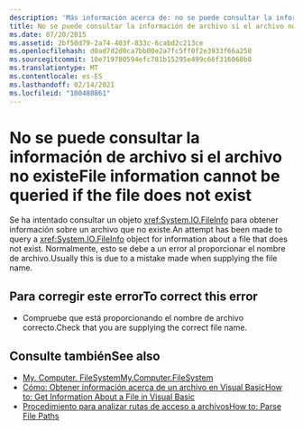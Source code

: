 ```yaml
---
description: 'Más información acerca de: no se puede consultar la información de archivo si el archivo no existe'
title: No se puede consultar la información de archivo si el archivo no existe
ms.date: 07/20/2015
ms.assetid: 2bf50d79-2a74-403f-833c-6cabd2c213ce
ms.openlocfilehash: d0ad7d2d0ca7bb00e2a7fc5ff0f2e3933f66a258
ms.sourcegitcommit: 10e719780594efc781b15295e499c66f316068b8
ms.translationtype: MT
ms.contentlocale: es-ES
ms.lasthandoff: 02/14/2021
ms.locfileid: "100480861"
---
```

# <a name="file-information-cannot-be-queried-if-the-file-does-not-exist"></a><span data-ttu-id="843bc-103">No se puede consultar la información de archivo si el archivo no existe</span><span class="sxs-lookup"><span data-stu-id="843bc-103">File information cannot be queried if the file does not exist</span></span>

<span data-ttu-id="843bc-104">Se ha intentado consultar un objeto <xref:System.IO.FileInfo> para obtener información sobre un archivo que no existe.</span><span class="sxs-lookup"><span data-stu-id="843bc-104">An attempt has been made to query a <xref:System.IO.FileInfo> object for information about a file that does not exist.</span></span> <span data-ttu-id="843bc-105">Normalmente, esto se debe a un error al proporcionar el nombre de archivo.</span><span class="sxs-lookup"><span data-stu-id="843bc-105">Usually this is due to a mistake made when supplying the file name.</span></span>  
  
## <a name="to-correct-this-error"></a><span data-ttu-id="843bc-106">Para corregir este error</span><span class="sxs-lookup"><span data-stu-id="843bc-106">To correct this error</span></span>  
  
- <span data-ttu-id="843bc-107">Compruebe que está proporcionando el nombre de archivo correcto.</span><span class="sxs-lookup"><span data-stu-id="843bc-107">Check that you are supplying the correct file name.</span></span>  
  
## <a name="see-also"></a><span data-ttu-id="843bc-108">Consulte también</span><span class="sxs-lookup"><span data-stu-id="843bc-108">See also</span></span>

- [<span data-ttu-id="843bc-109">My. Computer. FileSystem</span><span class="sxs-lookup"><span data-stu-id="843bc-109">My.Computer.FileSystem</span></span>](xref:Microsoft.VisualBasic.FileIO.FileSystem)
- <span data-ttu-id="843bc-110">[Cómo: Obtener información acerca de un archivo en Visual Basic](/previous-versions/visualstudio/visual-studio-2010/abtzf6f7(v=vs.100))</span><span class="sxs-lookup"><span data-stu-id="843bc-110">[How to: Get Information About a File in Visual Basic](/previous-versions/visualstudio/visual-studio-2010/abtzf6f7(v=vs.100))</span></span>
- [<span data-ttu-id="843bc-111">Procedimiento para analizar rutas de acceso a archivos</span><span class="sxs-lookup"><span data-stu-id="843bc-111">How to: Parse File Paths</span></span>](../developing-apps/programming/drives-directories-files/how-to-parse-file-paths.md)
